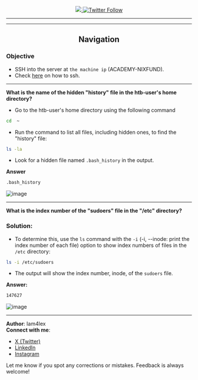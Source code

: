 <div align="center"> 
  <a class="header-badge" target="_blank" href="https://www.linkedin.com/in/Iam4lex/">
  <img src="https://img.shields.io/badge/style--5eba00.svg?label=LinkedIn&logo=linkedin&style=social">
  </a>
  <a class="header-badge" target="_blank" href="https://twitter.com/Iam4lex">
  <img alt="Twitter Follow" src="https://img.shields.io/twitter/follow/Iam4lex?style=social"> 
  </a> 
</div>

---

---
<div align="center">
<h2>Navigation</h2>
</div>


### Objective
- SSH into the server at `the machine ip` (ACADEMY-NIXFUND).
- Check [here](https://github.com/Iam4lex/HTB/blob/main/Modules/001:Getting%20started/001:sshtokali.md) on how to ssh.

---


**What is the name of the hidden "history" file in the htb-user's home directory?**

- Go to the htb-user's home directory using the following command
```bash
cd  ~
```

- Run the command to list all files, including hidden ones, to find the "history" file:
```bash
ls -la
```

- Look for a hidden file named `.bash_history` in the output.

**Answer**
```bash
.bash_history
```
![image](https://github.com/user-attachments/assets/836b60f0-cd5a-4675-afd7-fe22e33c954d)

---

**What is the index number of the "sudoers" file in the "/etc" directory?**

### Solution:
- To determine this, use the `ls` command with the `-i` (-i, --inode: print the index number of each file) option to show index numbers of files in the `/etc` directory:
```bash
ls -i /etc/sudoers
```
- The output will show the index number, inode, of the `sudoers` file.

**Answer:** 
```bash
147627
```
![image](https://github.com/user-attachments/assets/dd8df50f-98a6-4ce6-b9ca-fd84540295e1)

---

**Author**: Iam4lex  
**Connect with me**:  
- [X (Twitter)](https://x.com/Iam4lex)  
- [LinkedIn](https://www.linkedin.com/in/iam4lex/)  
- [Instagram](https://instagram.com/iqm4lex)

Let me know if you spot any corrections or mistakes. Feedback is always welcome!
